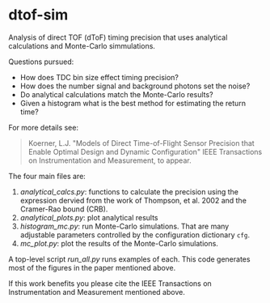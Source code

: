 # dtof-sim

Analysis of direct TOF (dToF) timing precision that uses analytical calculations and Monte-Carlo simmulations. 

Questions pursued:

* How does TDC bin size effect timing precision?
* How does the number signal and background photons set the noise? 
* Do analytical calculations match the Monte-Carlo results? 
* Given a histogram what is the best method for estimating the return time?

For more details see:

> Koerner, L.J. "Models of Direct Time-of-Flight Sensor Precision that Enable Optimal Design and Dynamic Configuration" IEEE 
Transactions on Instrumentation and Measurement, to appear. 

The four main files are:

1. *analytical_calcs.py*: functions to calculate the precision using the expression dervied from the work of Thompson, et al. 2002 and the Cramer-Rao bound (CRB).
2. *analytical_plots.py*: plot analytical results 
3. *histogram_mc.py*: run Monte-Carlo simulations. That are many adjustable parameters controlled by the configuration dictionary `cfg`.
4. *mc_plot.py*: plot the results of the Monte-Carlo simulations.

A top-level script *run_all.py* runs examples of each. This code generates most of the figures in the paper mentioned above.

If this work benefits you please cite the IEEE Transactions on Instrumentation and Measurement mentioned above.
